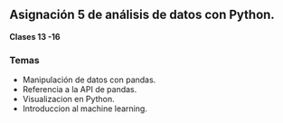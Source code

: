 ##  Asignación 5 de análisis de datos con Python.

**Clases  13 -16**

### Temas 

* Manipulación de datos con pandas.
* Referencia a la API de pandas.
* Visualizacion en Python.
* Introduccion al machine learning.

